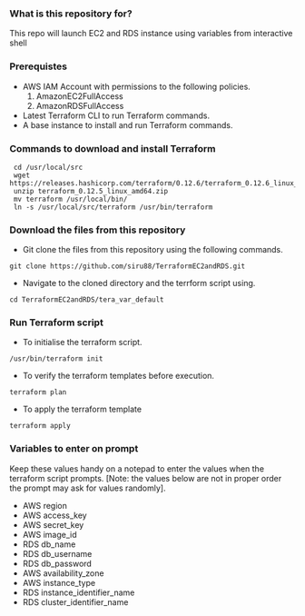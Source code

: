  ### What is this repository for? ###
This repo will launch EC2 and RDS instance using variables from interactive shell

### Prerequistes ###
* AWS IAM Account with permissions to the following policies.
  1. AmazonEC2FullAccess
  2. AmazonRDSFullAccess
* Latest Terraform CLI to run Terraform commands.
* A base instance to install and run Terraform commands.

### Commands to download and install Terraform ###
```console
 cd /usr/local/src
 wget https://releases.hashicorp.com/terraform/0.12.6/terraform_0.12.6_linux_amd64.zip
 unzip terraform_0.12.5_linux_amd64.zip
 mv terraform /usr/local/bin/
 ln -s /usr/local/src/terraform /usr/bin/terraform
 ```

### Download the files from this repository ###

* Git clone the files from this repository using the following commands.
```console
git clone https://github.com/siru88/TerraformEC2andRDS.git
```
* Navigate to the cloned directory and the terrform script using.
```console
cd TerraformEC2andRDS/tera_var_default
```

### Run Terraform script ###

* To initialise the terraform script.
```console
/usr/bin/terraform init
```
* To verify the terraform templates before execution.
```console
terraform plan
```
* To apply the terraform template
```console
terraform apply 
```

### Variables to enter on prompt ###

Keep these values handy on a notepad to enter the values when the terraform script prompts. 
[Note: the values below are not in proper order the prompt may ask for values randomly].
* AWS region
* AWS access_key
* AWS secret_key
* AWS image_id
* RDS db_name
* RDS db_username
* RDS db_password
* AWS availability_zone
* AWS instance_type
* RDS instance_identifier_name
* RDS cluster_identifier_name
